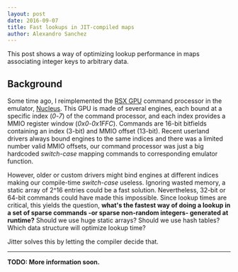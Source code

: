 ```yaml
---
layout: post
date: 2016-09-07
title: Fast lookups in JIT-compiled maps
author: Alexandro Sanchez
---
```


This post shows a way of optimizing lookup performance in maps associating integer keys to arbitrary data.

## Background

Some time ago, I reimplemented the [RSX GPU](https://en.wikipedia.org/wiki/RSX_%27Reality_Synthesizer%27) command processor in the emulator, [Nucleus](https://github.com/AlexAltea/nucleus). This GPU is made of several engines, each bound at a specific index (*0*-*7*) of the command processor, and each index provides a MMIO register window (*0x0*-*0x1FFC*). Commands are 16-bit bitfields containing an index (3-bit) and MMIO offset (13-bit). Recent userland drivers always bound engines to the same indices and there was a limited number valid MMIO offsets, our command processor was just a big hardcoded *switch-case* mapping commands to corresponding emulator function.

However, older or custom drivers might bind engines at different indices making our compile-time *switch-case* useless. Ignoring wasted memory, a static array of 2^16 entries could be a fast solution. Nevertheless, 32-bit or 64-bit commands could have made this impossible. Since lookup times are critical, this yields the question, **what's the fastest way of doing a lookup in a set of sparse commands -or sparse non-random integers- generated at runtime?** Should we use huge static arrays? Should we use hash tables? Which data structure will optimize lookup time?

Jitter solves this by letting the compiler decide that.

---

__TODO: More information soon.__
